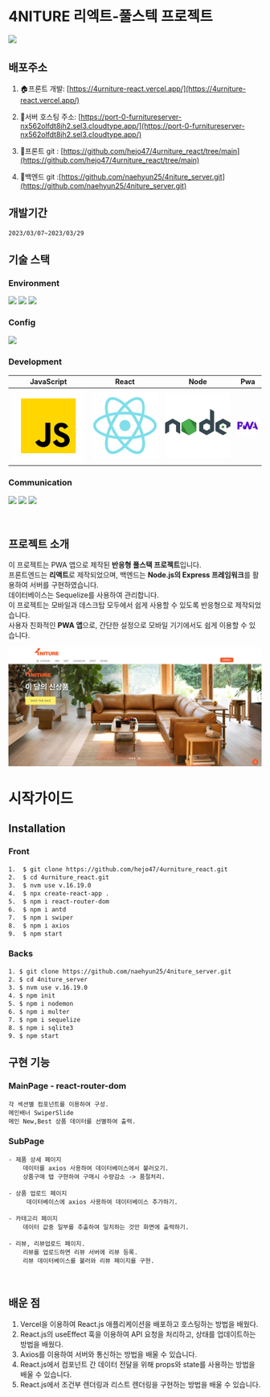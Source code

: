 # 4NITURE 리엑트-풀스텍 프로젝트

<img src="https://user-images.githubusercontent.com/120350423/228405302-749b0572-6b64-4a6a-bb7b-d735ac759710.png" width="200"/>

## 배포주소

1. 🏠프론트 개발: [https://4urniture-react.vercel.app/](https://4urniture-react.vercel.app/)

2. 🏢서버 호스팅 주소: [https://port-0-furnitureserver-nx562olfdt8jh2.sel3.cloudtype.app/](https://port-0-furnitureserver-nx562olfdt8jh2.sel3.cloudtype.app/)

3. 🚀프론트 git : [https://github.com/hejo47/4urniture_react/tree/main](https://github.com/hejo47/4urniture_react/tree/main)

4. 🚀백엔드 git :[https://github.com/naehyun25/4niture_server.git](https://github.com/naehyun25/4niture_server.git)

## 개발기간

    2023/03/07~2023/03/29

## 기술 스택

### Environment

<img src="https://img.shields.io/badge/visualstudio-018EF5?style=for-the-badge&logo=visualstudiocode&logoColor=white"> <img src="https://img.shields.io/badge/github-181717?style=for-the-badge&logo=github&logoColor=white">
<img src="https://img.shields.io/badge/git-F05032?style=for-the-badge&logo=git&logoColor=white">

### Config

<img src="https://img.shields.io/badge/npm-CB3837?style=for-the-badge&logo=npm&logoColor=white">

### Development

| JavaScript |  React   |  Node   |   Pwa   |
| :--------: | :------: | :-----: | :-----: |
|   ![js]    | ![react] | ![node] | ![pwa1] |

### Communication

<img src="https://img.shields.io/badge/slack-4A154B?style=for-the-badge&logo=slack&logoColor=white"> <img src="https://img.shields.io/badge/notion-000000?style=for-the-badge&logo=notion&logoColor=white"> <img src="https://img.shields.io/badge/figma-F24E1E?style=for-the-badge&logo=figma&logoColor=white">

<br>

## 프로젝트 소개

이 프로젝트는 PWA 앱으로 제작된 **반응형 풀스택 프로젝트**입니다.  
프론트엔드는 **리액트**로 제작되었으며, 백엔드는 **Node.js의 Express 프레임워크**를 활용하여 서버를 구현하였습니다.  
데이터베이스는 Sequelize를 사용하여 관리합니다.  
이 프로젝트는 모바일과 데스크탑 모두에서 쉽게 사용할 수 있도록 반응형으로 제작되었습니다.  
사용자 친화적인 **PWA 앱**으로, 간단한 설정으로 모바일 기기에서도 쉽게 이용할 수 있습니다.
<br>

<img src="./images/mainpage.png">
<br>

# 시작가이드

## Installation

### Front

    1.  $ git clone https://github.com/hejo47/4urniture_react.git
    2.  $ cd 4urniture_react.git
    3.  $ nvm use v.16.19.0
    4.  $ npx create-react-app .
    5.  $ npm i react-router-dom
    6.  $ npm i antd
    7.  $ npm i swiper
    8.  $ npm i axios
    9.  $ npm start

### Backs

    1. $ git clone https://github.com/naehyun25/4niture_server.git
    2. $ cd 4niture_server
    3. $ nvm use v.16.19.0
    4. $ npm init
    5. $ npm i nodemon
    6. $ npm i multer
    7. $ npm i sequelize
    8. $ npm i sqlite3
    9. $ npm start

## 구현 기능

### MainPage - react-router-dom

    각 섹션별 컴포넌트를 이용하여 구성.
    메인배너 SwiperSlide
    메인 New,Best 상품 데이터를 선별하여 출력.

### SubPage

    - 제품 상세 페이지
        데이터를 axios 사용하여 데이터베이스에서 불러오기.
        상품구매 탭 구현하여 구매시 수량감소 -> 품절처리.

    - 상품 업로드 페이지
         데이터베이스에 axios 사용하여 데이터베이스 추가하기.

    - 카테고리 페이지
        데이터 값중 일부를 추출하여 일치하는 것만 화면에 출력하기.

    - 리뷰, 리뷰업로드 페이지.
        리뷰를 업로드하면 리뷰 서버에 리뷰 등록.
        리뷰 데이터베이스를 불러와 리뷰 페이지를 구현.

<br>

## 배운 점

1. Vercel을 이용하여 React.js 애플리케이션을 배포하고 호스팅하는 방법을 배웠다.
2. React.js의 useEffect 훅을 이용하여 API 요청을 처리하고, 상태를 업데이트하는 방법을 배웠다.
3. Axios를 이용하여 서버와 통신하는 방법을 배울 수 있습니다.
4. React.js에서 컴포넌트 간 데이터 전달을 위해 props와 state를 사용하는 방법을 배울 수 있습니다.
5. React.js에서 조건부 렌더링과 리스트 렌더링을 구현하는 방법을 배울 수 있습니다.<br>

[js]: /images/stack/javascript.svg
[react]: /images/stack/react.svg
[node]: /images/stack/node.svg
[pwa1]: /images/stack/pwa1.svg
